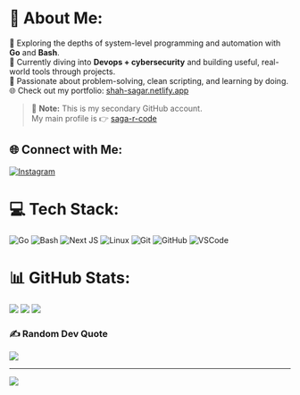 # 💫 About Me:
🚀 Exploring the depths of system-level programming and automation with **Go** and **Bash**.  
🌱 Currently diving into **Devops + cybersecurity** and building useful, real-world tools through projects.  
🧠 Passionate about problem-solving, clean scripting, and learning by doing.  
🌐 Check out my portfolio: [shah-sagar.netlify.app](https://shah-sagar.netlify.app)  

> 📌 **Note:** This is my secondary GitHub account.  
> My main profile is 👉 [saga-r-code](https://github.com/saga-r-code)

## 🌐 Connect with Me:
[![Instagram](https://img.shields.io/badge/Instagram-%23E4405F.svg?logo=Instagram&logoColor=white)](https://instagram.com/_sagar__1108)

# 💻 Tech Stack:
![Go](https://img.shields.io/badge/go-%2300ADD8.svg?style=for-the-badge&logo=go&logoColor=white)
![Bash](https://img.shields.io/badge/bash-%23121011.svg?style=for-the-badge&logo=gnu-bash&logoColor=white)
![Next JS](https://img.shields.io/badge/Next-black?style=for-the-badge&logo=next.js&logoColor=white)
![Linux](https://img.shields.io/badge/Linux-FCC624?style=for-the-badge&logo=linux&logoColor=black)
![Git](https://img.shields.io/badge/Git-F05032?style=for-the-badge&logo=git&logoColor=white)
![GitHub](https://img.shields.io/badge/GitHub-181717?style=for-the-badge&logo=github&logoColor=white)
![VSCode](https://img.shields.io/badge/VSCode-007ACC?style=for-the-badge&logo=visual%20studio%20code&logoColor=white)

# 📊 GitHub Stats:
![](https://github-readme-stats.vercel.app/api?username=sagee-coder&theme=tokyonight&hide_border=false&include_all_commits=true&count_private=true)
![](https://github-readme-streak-stats.herokuapp.com/?user=sagee-coder&theme=tokyonight&hide_border=false)
![](https://github-readme-stats.vercel.app/api/top-langs/?username=sagee-coder&theme=tokyonight&hide_border=false&layout=compact)

### ✍️ Random Dev Quote
![](https://quotes-github-readme.vercel.app/api?type=horizontal&theme=monokai)

---
[![](https://visitcount.itsvg.in/api?id=sagee-coder&icon=2&color=1)](https://visitcount.itsvg.in)
